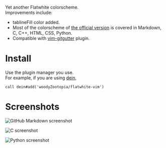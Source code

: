 Yet another Flatwhite colorscheme.\
Improvements include:
*   tablineFill color added.
*   Most of the colorscheme of [the official version](https://github.com/biletskyy/flatwhite-syntax) is covered in Markdown, C, C++, HTML, CSS, Python.
*   Compatible with [vim-gitgutter](https://github.com/airblade/vim-gitgutter) plugin.

# Install
Use the plugin manager you use.\
For example, if you are using [dein](httlps://github.com/Shougo/dein.vim),
```vim
call dein#add('woodyZootopia/flatwhite-vim')
```

# Screenshots
<p><img src="https://raw.githubusercontent.com/woodyZootopia/flatwhite-vim/master/assets/ScreenShot 4.png" alt="GitHub Markdown screenshot"></p>
<p><img src="https://raw.githubusercontent.com/woodyZootopia/flatwhite-vim/master/assets/ScreenShot 5.png" alt="C screenshot"></p>
<p><img src="https://raw.githubusercontent.com/woodyZootopia/flatwhite-vim/master/assets/ScreenShot 6.png" alt="Python screenshot"></p>
